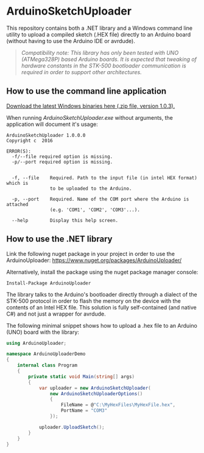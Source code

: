 # ArduinoSketchUploader

This repository contains both a .NET library and a Windows command line utility to upload a compiled sketch (.HEX file) directly to an Arduino board (without having to use the Arduino IDE or avrdude).

> *Compatibility note: This library has only been tested with UNO (ATMega328P) based Arduino boards. It is expected that tweaking of hardware constants in the STK-500 bootloader communication is required in order to support other architectures.*

## How to use the command line application ##

[Download the latest Windows binaries here (.zip file, version 1.0.3).](https://github.com/christophediericx/ArduinoSketchUploader/files/515179/ArduinoSketchUploader-1.0.3.zip)

When running *ArduinoSketchUploader.exe* without arguments, the application will document it's usage:

```
ArduinoSketchUploader 1.0.0.0
Copyright c  2016

ERROR(S):
  -f/--file required option is missing.
  -p/--port required option is missing.


  -f, --file    Required. Path to the input file (in intel HEX format) which is
                to be uploaded to the Arduino.

  -p, --port    Required. Name of the COM port where the Arduino is attached
                (e.g. 'COM1', 'COM2', 'COM3'...).

  --help        Display this help screen.
```


## How to use the .NET library ##

Link the following nuget package in your project in order to use the ArduinoUploader: https://www.nuget.org/packages/ArduinoUploader/

Alternatively, install the package using the nuget package manager console:

```
Install-Package ArduinoUploader
```

The library talks to the Arduino's bootloader directly through a dialect of the STK-500 protocol in order to flash the memory on the device with the contents of an Intel HEX file. This solution is fully self-contained (and native C#) and not just a wrapper for avrdude.

The following minimal snippet shows how to upload a .hex file to an Arduino (UNO) board with the library:

```csharp
using ArduinoUploader;

namespace ArduinoUploaderDemo
{
    internal class Program
    {
        private static void Main(string[] args)
        {
            var uploader = new ArduinoSketchUploader(
                new ArduinoSketchUploaderOptions()
                {
                    FileName = @"C:\MyHexFiles\MyHexFile.hex",
                    PortName = "COM3"
                });

            uploader.UploadSketch();
        }
    }
}
```

